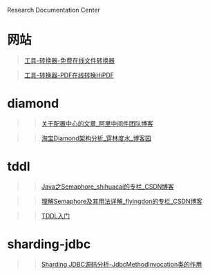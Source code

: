 Research Documentation Center

# 网站 
> [工具-转换器-免费在线文件转换器](https://cn.office-converter.com/)

> [工具-转换器-PDF在线转换HiPDF](https://www.hipdf.com/)


# diamond 

> > [关于配置中心的文章_阿里中间件团队博客](http://jm.taobao.org/2016/09/28/an-article-about-config-center/)

> > [淘宝Diamond架构分析_穿林度水_博客园](http://www.cnblogs.com/clds/p/5832899.html)

# tddl

> > [Java之Semaphore_shihuacai的专栏_CSDN博客](http://blog.csdn.net/shihuacai/article/details/8856526)

> > [理解Semaphore及其用法详解_flyingdon的专栏_CSDN博客](http://blog.csdn.net/flyingdon/article/details/5110582)

> > [TDDL入门](https://lindayi.me/tag/tddl/)

# sharding-jdbc
> > [Sharding JDBC源码分析-JdbcMethodInvocation类的作用](http://blog.csdn.net/jackyechina/article/details/53010667)

